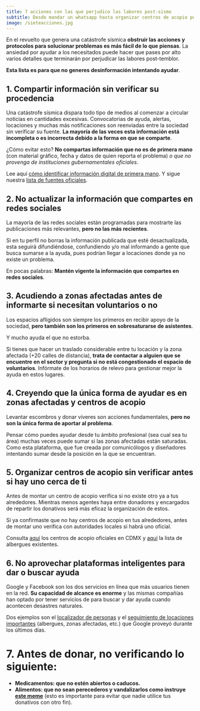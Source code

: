 ```yaml
---
title: 7 acciones con las que perjudico las labores post-sismo
subtitle: Desde mandar un whatsapp hasta organizar centros de acopio puede resultar contraproducente si no cuidas estos detalles
image: /sieteacciones.jpg
---
```

En el revuelto que genera una catástrofe sísmica **obstruir las acciones y protocolos para solucionar problemas es más fácil de lo que piensas**. La ansiedad por ayudar a los necesitados puede hacer que pases por alto varios detalles que terminarán por perjudicar las labores post-temblor.

**Esta lista es para que no generes desinformación intentando ayudar**.

## 1. Compartir información sin verificar su procedencia
Una catástrofe sísmica dispara todo tipo de medios al comenzar a circular noticias en cantidades excesivas. Convocatorias de ayuda, alertas, locaciones y muchas más notificaciones son reenviadas entre la sociedad sin verificar su fuente. **La mayoría de las veces esta información está incompleta o es incorrecta debido a la forma en que se comparte**.

¿Cómo evitar esto? **No compartas información que no es de primera mano** (con material gráfico, fecha y datos de quien reporta el problema) *o que no provenga de instituciones gubernamentales oficiales*.

Lee aquí [cómo identificar información digital de primera mano](/como-difundir-informacion-del-sismo). Y sigue nuestra [lista de fuentes oficiales](/fuentes-para-mantenerme-informado).

## 2. No actualizar la información que compartes en redes sociales
La mayoría de las redes sociales están programadas para mostrarte las publicaciones más relevantes, **pero no las más recientes**.

Si en tu perfil no borras la información publicada que esté desactualizada, esta seguirá difundiéndose, confundiendo y/o mal informando a gente que busca sumarse a la ayuda, pues podrían llegar a locaciones donde ya no existe un problema.

En pocas palabras: **Mantén vigente la información que compartes en redes sociales**.
## 3. Acudiendo a zonas afectadas antes de informarte si necesitan voluntarios o no
Los espacios afligidos son siempre los primeros en recibir apoyo de la sociedad, **pero también son los primeros en sobresaturarse de asistentes**.

Y mucho ayuda el que no estorba.

Si tienes que hacer un traslado considerable entre tu locación y la zona afectada (+20 calles de distancia), **trata de contactar a alguien que se encuentre en el sector y pregunta si no está congestionado el espacio de voluntarios**. Infórmate de los horarios de relevo para gestionar mejor la ayuda en estos lugares.

## 4. Creyendo que la única forma de ayudar es en zonas afectadas y centros de acopio
Levantar escombros y donar víveres son acciones fundamentales, **pero no son la única forma de aportar al problema**.

Pensar cómo puedes ayudar desde tu ámbito profesional (sea cual sea tu área) muchas veces puede sumar si las zonas afectadas están saturadas. Como esta plataforma, que fue creada por comunicólogos y diseñadores intentando sumar desde la posición en la que se encuentran.

## 5. Organizar centros de acopio sin verificar antes si hay uno cerca de ti
Antes de montar un centro de acopio verifica si no existe otro ya a tus alrededores. Mientras menos agentes haya entre donadores y encargados de repartir los donativos será más eficaz la organización de estos.

Si ya confirmaste que no hay centros de acopio en tus alrededores, antes de montar uno verifica con autoridades locales si habrá uno oficial.

Consulta [aquí](http://www.cdmx.gob.mx/comunicacion/nota/centros-de-acopio-gobierno-de-cdmx) los centros de acopio oficiales en CDMX y [aquí](http://www.cdmx.gob.mx/comunicacion/nota/listado-de-albergues-cdmx) la lista de albergues existentes.

## 6. No aprovechar plataformas inteligentes para dar o buscar ayuda
Google y Facebook son los dos servicios en línea que más usuarios tienen en la red. **Su capacidad de alcance es enorme** y las mismas compañías han optado por tener servicios de para buscar y dar ayuda cuando acontecen desastres naturales.

Dos ejemplos son el [localizador de personas](http://google.org/personfinder/2017-puebla-mexico-earthquake) y el [seguimiento de locaciones importantes](http://google.org/crisismap/google.com/puebla-mexico-earthquake-es) (albergues, zonas afectadas, etc.) que Google proveyó durante los últimos días.

# 7. Antes de donar, no verificando lo siguiente:
* **Medicamentos: que no estén abiertos o caducos.**
* **Alimentos: que no sean perecederos y vandalizarlos como instruye [este meme](/img/meme.jpeg)** (esto es importante para evitar que nadie utilice tus donativos con otro fin).
